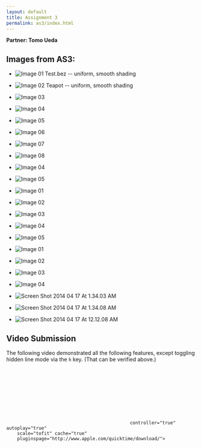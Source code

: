 ```yaml
---
layout: default
title: Assignment 3
permalink: as3/index.html
---
```


__Partner: Tomo Ueda__

## Images from AS3:

* ![Image 01](image-01.png)
    Test.bez -- uniform, smooth shading

* ![Image 02](image-02.png)
    Teapot -- uniform, smooth shading
* ![Image 03](image-03.png)

* ![Image 04](image-04.png)

* ![Image 05](image-05.png)

* ![Image 06](image-06.png)

* ![Image 07](image-07.png)

* ![Image 08](image-08.png)

* ![Image 04](image-09.png)

* ![Image 05](image-10.png)

* ![Image 01](image-11.png)

* ![Image 02](image-12.png)

* ![Image 03](image-13.png)

* ![Image 04](image-14.png)

* ![Image 05](image-15.png)

* ![Image 01](image-16.png)

* ![Image 02](image-17.png)

* ![Image 03](image-18.png)

* ![Image 04](image-19.png)

* ![Screen Shot 2014 04 17 At 1.34.03 AM](Screen%20Shot%202014-04-17%20at%201.34.03%20AM.png)

* ![Screen Shot 2014 04 17 At 1.34.08 AM](Screen%20Shot%202014-04-17%20at%201.34.08%20AM.png)

* ![Screen Shot 2014 04 17 At 12.12.08 AM](Screen%20Shot%202014-04-17%20at%2012.12.08%20AM.png)

## Video Submission
The following video demonstrated all the following features, except toggling 
hidden line mode via the `h` key. (That can be verified above.)

<object  classid="clsid:02BF25D5-8C17-4B23-BC80-D3488ABDDC6B" codebase="http://www.apple.com/qtactivex/qtplugin.cab">
    <param name="src" value="video-01.mov">
    <param name="controller" value="true">
    <param name="autoplay" value="true">
    <embed src="video-01.mov"
        
        controller="true" autoplay="true"
        scale="tofit" cache="true"
        pluginspage="http://www.apple.com/quicktime/download/">
</object>
